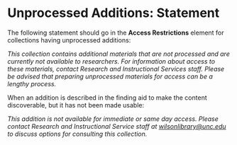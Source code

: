 # Unprocessed Additions: Statement

The following statement should go in the **Access Restrictions** element for collections having unprocessed additions: 

_This collection contains additional materials that are not processed and are currently not available to researchers. For information about access to these materials, contact Research and Instructional Services staff. Please be advised that preparing unprocessed materials for access can be a lengthy process._

When an addition is described in the finding aid to make the content discoverable, but it has not been made usable: 

_This addition is not available for immediate or same day access. Please contact Research and Instructional Service staff at wilsonlibrary@unc.edu to discuss options for consulting this collection._
